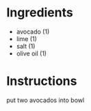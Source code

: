 # Ingredients
- avocado (1)
- lime (1)
- salt (1) 
- olive oil (1)
# Instructions
put two avocados into bowl

